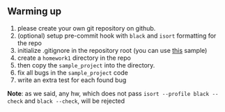 ## Warming up

1. please create your own git repository on github.
1. (optional) setup pre-commit hook with `black` and `isort` formatting for the repo
1. initialize .gitignore in the repository root (you can use [this](https://github.com/github/gitignore/blob/master/Python.gitignore) sample)
1. create a `homework1` directory in the repo
1. then copy the `sample_project` into the directory.
1. fix all bugs in the `sample_project` code
1. write an extra test for each found bug

**Note**: as we said, any hw, which does not pass `isort --profile black --check` and `black --check`, will be rejected
